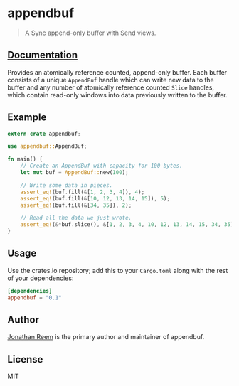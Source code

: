 # appendbuf

> A Sync append-only buffer with Send views.

## [Documentation](https://crates.fyi/crates/appendbuf/0.1.6)

Provides an atomically reference counted, append-only buffer. Each buffer
consists of a unique `AppendBuf` handle which can write new data to the buffer
and any number of atomically reference counted `Slice` handles, which contain
read-only windows into data previously written to the buffer.

## Example

```rust
extern crate appendbuf;

use appendbuf::AppendBuf;

fn main() {
    // Create an AppendBuf with capacity for 100 bytes.
    let mut buf = AppendBuf::new(100);

    // Write some data in pieces.
    assert_eq!(buf.fill(&[1, 2, 3, 4]), 4);
    assert_eq!(buf.fill(&[10, 12, 13, 14, 15]), 5);
    assert_eq!(buf.fill(&[34, 35]), 2);

    // Read all the data we just wrote.
    assert_eq!(&*buf.slice(), &[1, 2, 3, 4, 10, 12, 13, 14, 15, 34, 35]);
}
```

## Usage

Use the crates.io repository; add this to your `Cargo.toml` along
with the rest of your dependencies:

```toml
[dependencies]
appendbuf = "0.1"
```

## Author

[Jonathan Reem](https://medium.com/@jreem) is the primary author and maintainer of appendbuf.

## License

MIT


